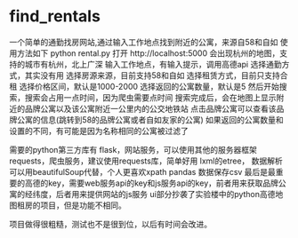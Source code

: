 # find_rentals
一个简单的通勤找房网站,通过输入工作地点找到附近的公寓，来源自58和自如
使用方法如下
python rental.py
打开 http://localhost:5000
会出现杭州的地图，支持的城市有杭州，北上广深
输入工作地点，有输入提示，调用高德api
选择通勤方式，其实没有用
选择房源来源，目前支持58和自如
选择租赁方式，目前只支持合租
选择价格区间，默认是1000-2000
选择返回的公寓数量，默认是5
然后开始搜索，搜索会占用一点时间，因为爬虫需要点时间
搜索完成后，会在地图上显示附近的品牌公寓以及该公寓附近一公里内的公交地铁站
点击品牌公寓可以查看该品牌公寓的信息(跳转到58的品牌公寓或者自如友家的公寓)
如果返回的公寓数量和设置的不同，有可能是因为名称相同的公寓被过滤了

需要的python第三方库有
flask，网站服务，可以使用其他的服务器框架
requests，爬虫服务，建议使用requests库，简单好用
lxml的etree， 数据解析可以用beautifulSoup代替，个人更喜欢xpath
pandas 数据保存csv
最后是最重要的高德的key，需要web服务api的key和js服务api的key，前者用来获取品牌公寓的经纬度，后者用来提供网站的js服务
ui部分抄袭了实验楼中的python高德地图租房的项目，但是功能不相同。

项目做得很粗糙，测试也不是很到位，以后有时间会改进。
